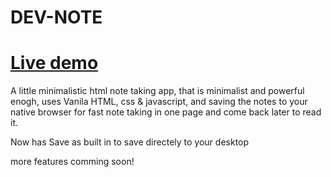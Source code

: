 # DEV-NOTE

# [Live demo](https://imagineeeinc.github.io/DEV-NOTE/src/index.html)

A little minimalistic html note taking app, that is minimalist and powerful enogh, uses Vanila HTML, css & javascript, and saving the notes to your native browser for fast note taking in one page and come back later to read it.

Now has Save as built in to save directely to your desktop

more features comming soon!
